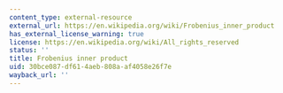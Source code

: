 ```yaml
---
content_type: external-resource
external_url: https://en.wikipedia.org/wiki/Frobenius_inner_product
has_external_license_warning: true
license: https://en.wikipedia.org/wiki/All_rights_reserved
status: ''
title: Frobenius inner product
uid: 30bce087-df61-4aeb-808a-af4058e26f7e
wayback_url: ''
---
```


